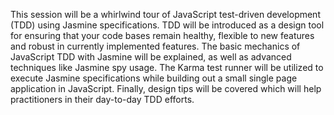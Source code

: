 This session will be a whirlwind tour of JavaScript test-driven development (TDD) using Jasmine specifications. TDD will be introduced as a design tool for ensuring that your code bases remain healthy, flexible to new features and robust in currently implemented features. The basic mechanics of JavaScript TDD with Jasmine will be explained, as well as advanced techniques like Jasmine spy usage. The Karma test runner will be utilized to execute Jasmine specifications while building out a small single page application in JavaScript. Finally, design tips will be covered which will help practitioners in their day-to-day TDD efforts.